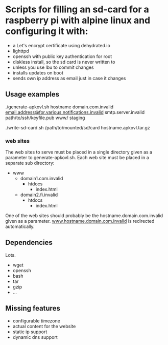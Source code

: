 # Scripts for filling an sd-card for a raspberry pi with alpine linux and configuring it with:

* a Let's encrypt certificate using dehydrated.io
* lighttpd
* openssh with public key authentication for root
* diskless install, so the sd card is never written to
* unless you use lbu to commit changes
* installs updates on boot
* sends own ip address as email just in case it changes

## Usage examples

./generate-apkovl.sh hostname domain.com.invalid email.address@for.various.notifications.invalid smtp.server.invalid path/to/ssh/keyfile.pub www/ staging

./write-sd-card.sh /path/to/mounted/sd/card hostname.apkovl.tar.gz

### web sites

The web sites to serve must be placed in a single directory given as a parameter
to generate-apkovl.sh. Each web site must be placed in a separate sub directory:

* www
  * domain1.com.invalid
    * htdocs
      * index.html
  * domain2.fi.invalid
    * htdocs
      * index.html

One of the web sites should probably be the hostname.domain.com.invalid given as
a parameter. www.hostname.domain.com.invalid is redirected automatically.

## Dependencies

Lots.

* wget
* openssh
* bash
* tar
* gzip
* ...

## Missing features

* configurable timezone
* actual content for the website
* static ip support
* dynamic dns support
